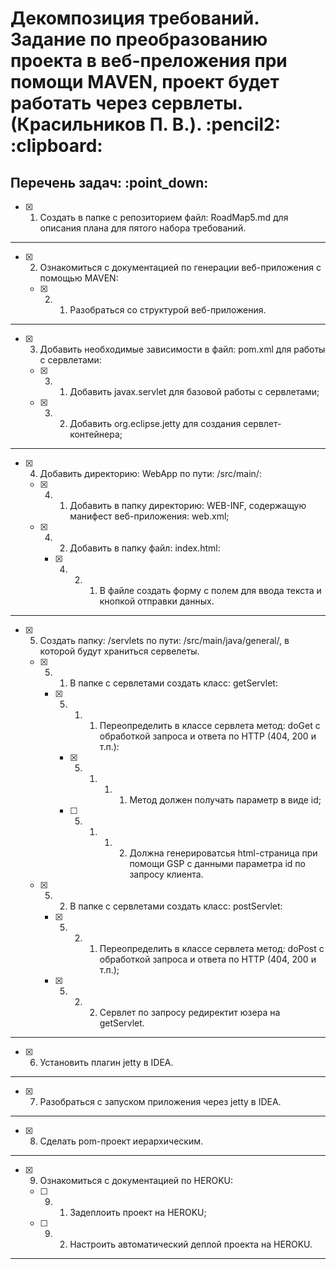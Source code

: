 <h1>Декомпозиция требований. Задание по преобразованию проекта в веб-преложения при помощи MAVEN, проект будет работать через сервлеты. (Красильников П. В.). :pencil2: :clipboard:</h1>
<h2>Перечень задач: :point_down:</h2>

  - [x] 1. Создать в папке с репозиторием файл: RoadMap5.md для описания плана для пятого набора требований.

<hr>

  - [x] 2. Ознакомиться с документацией по генерации веб-приложения с помощью MAVEN:
  
    - [x] 2. 1. Разобраться со структурой веб-приложения.

<hr>

  - [x] 3. Добавить необходимые зависимости в файл: pom.xml для работы с сервлетами:

    - [x] 3. 1. Добавить javax.servlet для базовой работы с сервлетами;

    - [x] 3. 2. Добавить org.eclipse.jetty для создания сервлет-контейнера;

<hr>

  - [x] 4. Добавить директорию: WebApp по пути: /src/main/:
    
    - [x] 4. 1. Добавить в папку директорию: WEB-INF, содержащую манифест веб-приложения: web.xml;
    
    - [x] 4. 2. Добавить в папку файл: index.html:
    
      - [x] 4. 2. 1. В файле создать форму с полем для ввода текста и кнопкой отправки данных.

<hr>

  - [x] 5. Создать папку: /servlets по пути: /src/main/java/general/, в которой будут храниться сервелеты.

      - [x] 5. 1. В папке с сервлетами создать класс: getServlet:
      
        - [x] 5. 1. 1. Переопределить в классе сервлета метод: doGet с обработкой запроса и ответа по HTTP (404, 200 и т.п.):
        
          - [x] 5. 1. 1. 1. Метод  должен получать параметр в виде id;
          
          - [ ] 5. 1. 1. 2. Должна генерироватсья html-страница при помощи GSP с данными параметра id по запросу клиента.

      - [x] 5. 2. В папке с сервлетами создать класс: postServlet:
      
        - [x] 5. 2. 1. Переопределить в классе сервлета метод: doPost с обработкой запроса и ответа по HTTP (404, 200  и т.п.);
        
        - [x] 5. 2. 2. Сервлет по запросу редиректит юзера на getServlet.

<hr>

  - [x] 6. Установить плагин jetty в IDEA.
      
<hr>

  - [x] 7. Разобраться с запуском приложения через jetty в IDEA.

<hr>

  - [x] 8. Сделать pom-проект иерархическим.

<hr>

  - [x] 9. Ознакомиться с документацией по HEROKU:
  
    - [ ] 9. 1. Задеплоить проект на HEROKU;
   
    - [ ] 9. 2. Настроить автоматический деплой проекта на HEROKU.

<hr>
